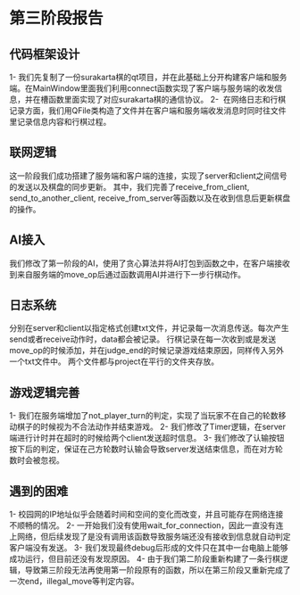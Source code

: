 # 第三阶段报告
## 代码框架设计
1- 我们先复制了一份surakarta棋的qt项目，并在此基础上分开构建客户端和服务端。在MainWindow里面我们利用connect函数实现了客户端与服务端的收发信息，并在槽函数里面实现了对应surakarta棋的通信协议。
2-  在网络日志和行棋记录方面，我们用QFile类构造了文件并在客户端和服务端收发消息时同时往文件里记录信息内容和行棋过程。

## 联网逻辑
这一阶段我们成功搭建了服务端和客户端的连接，实现了server和client之间信号的发送以及棋盘的同步更新。
其中，我们完善了receive_from_client, send_to_another_client, receive_from_server等函数以及在收到信息后更新棋盘的操作。

## AI接入
我们修改了第一阶段的AI，使用了贪心算法并将AI打包到函数之中，在客户端接收到来自服务端的move_op后通过函数调用AI并进行下一步行棋动作。

## 日志系统
分别在server和client以指定格式创建txt文件，并记录每一次消息传送。每次产生send或者receive动作时，data都会被记录。
行棋记录在每一次收到或是发送move_op的时候添加，并在judge_end的时候记录游戏结束原因，同样传入另外一个txt文件中。
两个文件都与project在平行的文件夹存放。

## 游戏逻辑完善
1- 我们在服务端增加了not_player_turn的判定，实现了当玩家不在自己的轮数移动棋子的时候视为不合法动作并结束游戏。
2- 我们修改了Timer逻辑，在server端进行计时并在超时的时候给两个client发送超时信息。
3- 我们修改了认输按钮按下后的判定，保证在己方轮数时认输会导致server发送结束信息，而在对方轮数时会被忽视。

## 遇到的困难
1- 校园网的IP地址似乎会随着时间和空间的变化而改变，并且可能存在网络连接不顺畅的情况。
2- 一开始我们没有使用wait_for_connection，因此一直没有连上网络，但后续发现了是没有调用该函数导致服务端还没有接收到信息就自动判定客户端没有发送。
3- 我们发现最终debug后形成的文件只在其中一台电脑上能够成功运行，但目前还没有发现原因。
4- 由于我们第二阶段重新构建了一条行棋逻辑，导致第三阶段无法再使用第一阶段原有的函数，所以在第三阶段又重新完成了一次end，illegal_move等判定内容。
